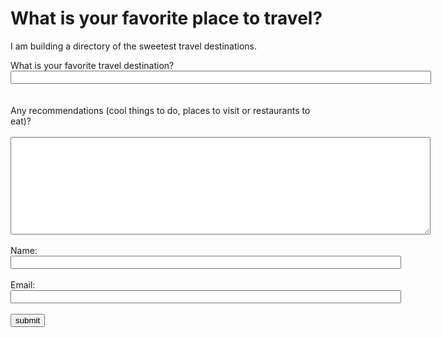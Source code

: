 
<!DOCTYPE html> 

<html> 
<head> 
<title>Home Questionnaire<span id="selection-marker-1" class="redactor-selection-marker"></span></title>
  <script>
    !function(){var analytics=window.analytics=window.analytics||[];if(!analytics.initialize)if(analytics.invoked)window.console&&console.error&&console.error("Segment snippet included twice.");else{analytics.invoked=!0;analytics.methods=["trackSubmit","trackClick","trackLink","trackForm","pageview","identify","reset","group","track","ready","alias","debug","page","once","off","on","addSourceMiddleware","addIntegrationMiddleware","setAnonymousId","addDestinationMiddleware"];analytics.factory=function(e){return function(){var t=Array.prototype.slice.call(arguments);t.unshift(e);analytics.push(t);return analytics}};for(var e=0;e<analytics.methods.length;e++){var key=analytics.methods[e];analytics[key]=analytics.factory(key)}analytics.load=function(key,e){var t=document.createElement("script");t.type="text/javascript";t.async=!0;t.src="https://cdn.segment.com/analytics.js/v1/" + key + "/analytics.min.js";var n=document.getElementsByTagName("script")[0];n.parentNode.insertBefore(t,n);analytics._loadOptions=e};analytics._writeKey="xOku8guG3y8pl7pA3J1Qm4AYvGyzTV6n";;analytics.SNIPPET_VERSION="4.15.3";
    analytics.load("xOku8guG3y8pl7pA3J1Qm4AYvGyzTV6n");
    analytics.page();
    }}();
  </script>
</head> 

<body> 
<h1>What is your favorite place to travel?</h1> 
<p>I am building a directory of the sweetest travel destinations.</p> 

<form name="travel" onsubmit="identify(event)"> What is your favorite travel destination? <input name="destination" required="" size="81" type="text"/> 
<br><br><br> 
Any recommendations (cool things to do, places to visit or restaurants to eat)? 
<br><br> 
<textarea cols="81" name="details" required="" rows="10"> </textarea> 
<br><br> 
Name: <input name="fullname" required="" size="75" type="text"/> 
<br><br> 
Email: <input name="email" required="" size="75" type="email"/> 
<br><br> <input name="submit" type="submit" value="submit"/> </form> 

<script type="text/javascript"> 
  function identify(e){ 

    e.preventDefault(); 
    var form = e.target; 
    var email = form["email"].value; 
    var fullname = form["fullname"].value; 
    var destination = form["destination"].value; 
    var details = form["details"].value; 
    var user = { 
      email: email, 
      name: fullname, 
      destination: 
      destination, 
      details: details 
    }; 
    // Placeholder for an Identify call
    analytics.identify('1234', { 
      email: email, 
      name: fullname 
    }); 
    // Placeholder for a Track call
    analytics.track('destination submitted', user, function() { 
      window.location.href = ""; 
    });

    // // Ecommerce Events
    // analytics.track('Products Searched', { 
    //  query: 'monopoly' 
    // });

    // analytics.track('Product List Viewed', { 
    //   list_id: 'hot_deals_1', 
    //   category: 'Deals', 
    //   products: [ { 
    //     product_id: '507f1f77bcf86cd799439011', 
    //     sku: '45790-32', 
    //     name: 'Monopoly: 3rd Edition', 
    //     price: 19, 
    //     position: 1, 
    //     category: 'Games', 
    //     url: 'https://www.example.com/product/path', 
    //     image_url: 'https://www.example.com/product/path.jpg' 
    //   }, { 
    //     product_id: '505bd76785ebb509fc183733', 
    //     sku: '46493-32', 
    //     name: 'Uno Card Game', 
    //     price: 3, 
    //     position: 2, 
    //     category: 'Games' 
    // } ] });

    // analytics.track('Product Viewed', {
    //   product_id: '507f1f77bcf86cd799439011',
    //   sku: 'G-32',
    //   category: 'Games',
    //   name: 'Monopoly: 3rd Edition',
    //   brand: 'Hasbro',
    //   variant: '200 pieces',
    //   price: 18.99,
    //   quantity: 1,
    //   coupon: 'MAYDEALS',
    //   currency: 'usd',
    //   position: 3,
    //   value: 18.99,
    //   url: 'https://www.example.com/product/path',
    //   image_url: 'https://www.example.com/product/path.jpg'
    // });

    // analytics.track('Product Added', {
    //   cart_id: 'skdjsidjsdkdj29j',
    //   product_id: '507f1f77bcf86cd799439011',
    //   sku: 'G-32',
    //   category: 'Games',
    //   name: 'Monopoly: 3rd Edition',
    //   brand: 'Hasbro',
    //   variant: '200 pieces',
    //   price: 18.99,
    //   quantity: 1,
    //   coupon: 'MAYDEALS',
    //   position: 3,
    //   url: 'https://www.example.com/product/path',
    //   image_url: 'https://www.example.com/product/path.jpg'
    // });

    // analytics.track('Order Completed', {
    //   checkout_id: 'fksdjfsdjfisjf9sdfjsd9f',
    //   order_id: '50314b8e9bcf000000000000',
    //   affiliation: 'Google Store',
    //   total: 27.50,
    //   subtotal: 22.50,
    //   revenue: 25.00,
    //   shipping: 3,
    //   tax: 2,
    //   discount: 2.5,
    //   coupon: 'hasbros',
    //   currency: 'USD',
    //   products: [
    //     {
    //       product_id: '507f1f77bcf86cd799439011',
    //       sku: '45790-32',
    //       name: 'Monopoly: 3rd Edition',
    //       price: 19,
    //       quantity: 1,
    //       category: 'Games',
    //       url: 'https://www.example.com/product/path',
    //       image_url: 'https:///www.example.com/product/path.jpg'
    //     }
    //   ]
    // });
  }

</script> 

</body> 
</html>

